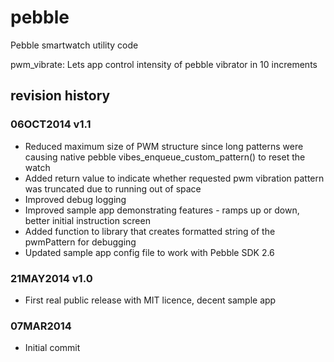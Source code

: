 pebble
======

Pebble smartwatch utility code

pwm_vibrate:
Lets app control intensity of pebble vibrator in 10 increments


revision history
----------------

### 06OCT2014  v1.1
* Reduced maximum size of PWM structure since long patterns were causing native pebble vibes_enqueue_custom_pattern() to reset the watch
* Added return value to indicate whether requested pwm vibration pattern was truncated due to running out of space
* Improved debug logging
* Improved sample app demonstrating features - ramps up or down, better initial instruction screen
* Added function to library that creates formatted string of the pwmPattern for debugging 
* Updated sample app config file to work with Pebble SDK 2.6


### 21MAY2014  v1.0
* First real public release with MIT licence, decent sample app

### 07MAR2014
* Initial commit 
